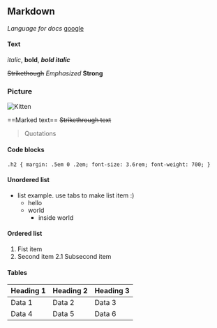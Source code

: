 ## Markdown
*Language for docs*
[google](https://google.com)

#### Text
*italic*, **bold**, ***bold italic***

<s>Strikethough</s>
<em>Emphasized</em>
<strong>Strong</strong>

### Picture
![Kitten](https://upload.wikimedia.org/wikipedia/commons/b/bc/Juvenile_Ragdoll.jpg)

==Marked text==
~~Strikethrough text~~

> Quotations
#### Code blocks
```.h2 { margin: .5em 0 .2em; font-size: 3.6rem; font-weight: 700; } ```

#### Unordered list
* list example. use tabs to make list item :)
    + hello
	+ world
		+ inside world
#### Ordered list
1. Fist item
2. Second item
2.1 Subsecond item

#### Tables
| Heading 1 | Heading 2 | Heading 3 |
|--|--|--|
| Data 1 | Data 2 | Data 3 |
| Data 4 | Data 5 | Data 6 |